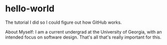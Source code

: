 # hello-world
The tutorial I did so I could figure out how GitHub works.

About Myself:
I am a current undergrad at the University of Georgia, with an intended focus on software design.
That's all that's really important for this.

